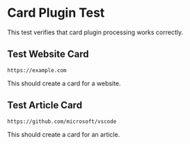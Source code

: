 # Card Plugin Test

This test verifies that card plugin processing works correctly.

## Test Website Card

```card
https://example.com
```

This should create a card for a website.

## Test Article Card

```card
https://github.com/microsoft/vscode
```

This should create a card for an article.
